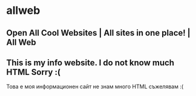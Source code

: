 # allweb
Open All Cool Websites | All sites in one place! | All Web
---------
This is my info website. I do not know much HTML Sorry :(
-----------------
Това е моя информационен сайт не знам много HTML съжелявам :(
